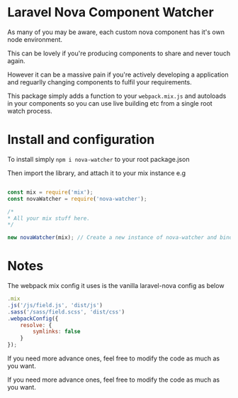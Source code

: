 # Laravel Nova Component Watcher

As many of you may be aware, each custom nova component has it's own node environment.

This can be lovely if you're producing components to share and never touch again.

However it can be a massive pain if you're actively developing a application and reguarlly changing components to fulfil your requirements.

This package simply adds a function to your `webpack.mix.js` and autoloads in your components so you can use live building etc from a single root watch process.

# Install and configuration

To install simply `npm i nova-watcher` to your root package.json

Then import the library, and attach it to your mix instance e.g

```js

const mix = require('mix');
const novaWatcher = require('nova-watcher');

/*
* All your mix stuff here.
*/

new novaWatcher(mix); // Create a new instance of nova-watcher and bind your mix instance.

```

# Notes

The webpack mix config it uses is the vanilla laravel-nova config as below

```js
.mix
.js('/js/field.js', 'dist/js')
.sass('/sass/field.scss', 'dist/css')
.webpackConfig({
    resolve: {
        symlinks: false
    }
});
```

If you need more advance ones, feel free to modify the code as much as you want.

If you need more advance ones, feel free to modify the code as much as you want.